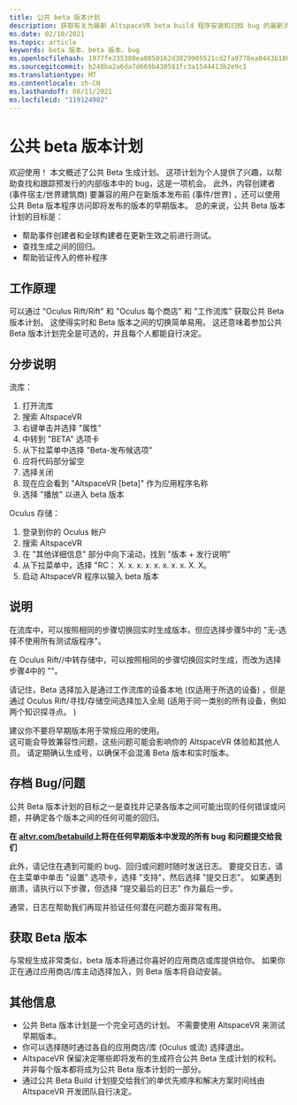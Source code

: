 ```yaml
---
title: 公共 beta 版本计划
description: 获取有关为最新 AltspaceVR beta build 程序安装和归档 bug 的最新消息。
ms.date: 02/10/2021
ms.topic: article
keywords: beta 版本、beta 版本、bug
ms.openlocfilehash: 1977fe235380ea0850162d3829905521cd2fa9778ea0443b18064a7810cf9128
ms.sourcegitcommit: b248ba2a6da7d669b430581fc3a1544413b2e9c1
ms.translationtype: MT
ms.contentlocale: zh-CN
ms.lasthandoff: 08/11/2021
ms.locfileid: "119124982"
---
```

# <a name="public-beta-build-programs"></a>公共 beta 版本计划

欢迎使用！ 本文概述了公共 Beta 生成计划。 这项计划为个人提供了兴趣，以帮助查找和跟踪预发行的内部版本中的 bug，这是一项机会。 此外，内容创建者 (事件宿主/世界建筑商) 要兼容的用户在新版本发布前 (事件/世界) ，还可以使用公共 Beta 版本程序访问即将发布的版本的早期版本。 总的来说，公共 Beta 版本计划的目标是： 

* 帮助事件创建者和全球构建者在更新生效之前进行测试。  
* 查找生成之间的回归。 
* 帮助验证传入的修补程序 
 
## <a name="how-it-works"></a>工作原理

可以通过 "Oculus Rift/Rift" 和 "Oculus 每个商店" 和 "工作流库" 获取公共 Beta 版本计划。 这使得实时和 Beta 版本之间的切换简单易用。 这还意味着参加公共 Beta 版本计划完全是可选的，并且每个人都能自行决定。 

## <a name="step-by-step-instructions"></a>分步说明  

流库：

1. 打开流库
2. 搜索 AltspaceVR
3. 右键单击并选择 "属性"
4. 中转到 "BETA" 选项卡
5. 从下拉菜单中选择 "Beta-发布候选项"
6. 应将代码部分留空
7. 选择关闭
8. 现在应会看到 "AltspaceVR [beta]" 作为应用程序名称
9. 选择 "播放" 以进入 beta 版本

Oculus 存储：

1. 登录到你的 Oculus 帐户
2. 搜索 AltspaceVR
3. 在 "其他详细信息" 部分中向下滚动，找到 "版本 + 发行说明"
4. 从下拉菜单中，选择 "RC： X. x. x. x. x. x. x. x. X. X。
5. 启动 AltspaceVR 程序以输入 beta 版本

## <a name="notes"></a>说明

在流库中，可以按照相同的步骤切换回实时生成版本，但应选择步骤5中的 "无-选择不使用所有测试版程序"。 

在 Oculus Rift//中转存储中，可以按照相同的步骤切换回实时生成，而改为选择步骤4中的 ""。 

请记住，Beta 选择加入是通过工作流库的设备本地 (仅适用于所选的设备) ，但是通过 Oculus Rift/寻找/存储空间选择加入全局 (适用于同一类别的所有设备，例如两个知识探寻点。 )  

建议你不要将早期版本用于常规应用的使用。  
这可能会导致兼容性问题，这些问题可能会影响你的 AltspaceVR 体验和其他人员。 请定期确认生成号，以确保不会混淆 Beta 版本和实时版本。 

## <a name="filing-a-bugissue"></a>存档 Bug/问题

公共 Beta 版本计划的目标之一是查找并记录各版本之间可能出现的任何错误或问题，并确定各个版本之间的任何可能的回归。  

**在 [altvr.com/betabuild](https://help.altvr.com/hc/requests/new?ticket_form_id=360004678833)上将在任何早期版本中发现的所有 bug 和问题提交给我们**

此外，请记住在遇到可能的 bug、回归或问题时随时发送日志。 要提交日志，请在主菜单中单击 "设置" 选项卡，选择 "支持"，然后选择 "提交日志"。 如果遇到崩溃，请执行以下步骤，但选择 "提交最后的日志" 作为最后一步。 

通常，日志在帮助我们再现并验证任何潜在问题方面非常有用。 

## <a name="getting-beta-builds"></a>获取 Beta 版本

与常规生成非常类似，beta 版本将通过你喜好的应用商店或库提供给你。 如果你正在通过应用商店/库主动选择加入，则 Beta 版本将自动安装。 

## <a name="additional-information"></a>其他信息

* 公共 Beta 版本计划是一个完全可选的计划。 不需要使用 AltspaceVR 来测试早期版本。 
* 你可以选择随时通过各自的应用商店/库 (Oculus 或流) 选择退出。  
* AltspaceVR 保留决定哪些即将发布的生成符合公共 Beta 生成计划的权利。 并非每个版本都将成为公共 Beta 版本计划的一部分。 
* 通过公共 Beta Build 计划提交给我们的单优先顺序和解决方案时间线由 AltspaceVR 开发团队自行决定。 